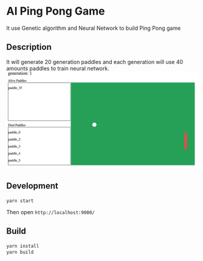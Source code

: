 # AI Ping Pong Game
It use Genetic algorithm and Neural Network to build Ping Pong game

## Description
It will generate 20 generation paddles and each generation will use 40 amounts paddles to train neural network.
<br />
<img src='./pingpong.jpg' />

## Development
```shell
yarn start
```
Then open `http://localhost:9000/`

## Build
```shell
yarn install
yarn build
```
